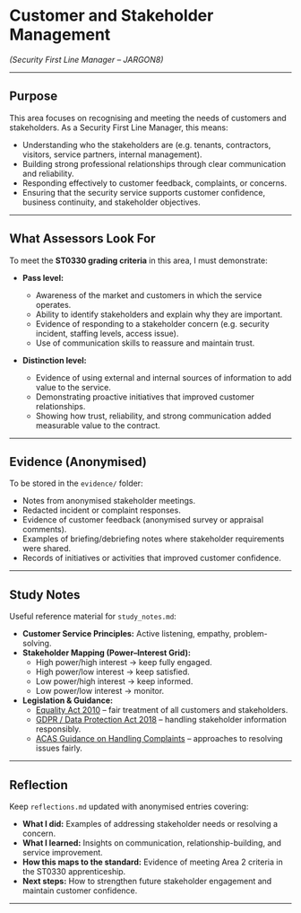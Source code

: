 # Customer and Stakeholder Management  
*(Security First Line Manager – JARGON8)*  

---

## Purpose  

This area focuses on recognising and meeting the needs of customers and stakeholders. As a Security First Line Manager, this means:  

- Understanding who the stakeholders are (e.g. tenants, contractors, visitors, service partners, internal management).  
- Building strong professional relationships through clear communication and reliability.  
- Responding effectively to customer feedback, complaints, or concerns.  
- Ensuring that the security service supports customer confidence, business continuity, and stakeholder objectives.  

---

## What Assessors Look For  

To meet the **ST0330 grading criteria** in this area, I must demonstrate:  

- **Pass level:**  
  - Awareness of the market and customers in which the service operates.  
  - Ability to identify stakeholders and explain why they are important.  
  - Evidence of responding to a stakeholder concern (e.g. security incident, staffing levels, access issue).  
  - Use of communication skills to reassure and maintain trust.  

- **Distinction level:**  
  - Evidence of using external and internal sources of information to add value to the service.  
  - Demonstrating proactive initiatives that improved customer relationships.  
  - Showing how trust, reliability, and strong communication added measurable value to the contract.  

---

## Evidence (Anonymised)  

To be stored in the `evidence/` folder:  

- Notes from anonymised stakeholder meetings.  
- Redacted incident or complaint responses.  
- Evidence of customer feedback (anonymised survey or appraisal comments).  
- Examples of briefing/debriefing notes where stakeholder requirements were shared.  
- Records of initiatives or activities that improved customer confidence.  

---

## Study Notes  

Useful reference material for `study_notes.md`:  

- **Customer Service Principles:** Active listening, empathy, problem-solving.  
- **Stakeholder Mapping (Power–Interest Grid):**  
  - High power/high interest → keep fully engaged.  
  - High power/low interest → keep satisfied.  
  - Low power/high interest → keep informed.  
  - Low power/low interest → monitor.  
- **Legislation & Guidance:**  
  - [Equality Act 2010](https://www.legislation.gov.uk/ukpga/2010/15/contents) – fair treatment of all customers and stakeholders.  
  - [GDPR / Data Protection Act 2018](https://www.legislation.gov.uk/ukpga/2018/12/contents/enacted) – handling stakeholder information responsibly.  
  - [ACAS Guidance on Handling Complaints](https://www.acas.org.uk/discipline-and-grievances-at-work) – approaches to resolving issues fairly.  

---

## Reflection  

Keep `reflections.md` updated with anonymised entries covering:  

- **What I did:** Examples of addressing stakeholder needs or resolving a concern.  
- **What I learned:** Insights on communication, relationship-building, and service improvement.  
- **How this maps to the standard:** Evidence of meeting Area 2 criteria in the ST0330 apprenticeship.  
- **Next steps:** How to strengthen future stakeholder engagement and maintain customer confidence.  

---
